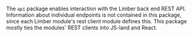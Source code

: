 The `api` package enables interaction with the Limber back end REST API.
Information about individual endpoints is not contained in this package,
since each Limber module's rest client module defines this.
This package mostly ties the modules' REST clients into JS-land and React.
